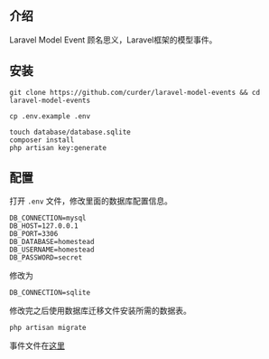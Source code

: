 ## 介绍
Laravel Model Event 顾名思义，Laravel框架的模型事件。



## 安装
```
git clone https://github.com/curder/laravel-model-events && cd laravel-model-events

cp .env.example .env

touch database/database.sqlite
composer install
php artisan key:generate
```

## 配置

打开 `.env` 文件，修改里面的数据库配置信息。

```
DB_CONNECTION=mysql
DB_HOST=127.0.0.1
DB_PORT=3306
DB_DATABASE=homestead
DB_USERNAME=homestead
DB_PASSWORD=secret
```

修改为

```
DB_CONNECTION=sqlite
```

修改完之后使用数据库迁移文件安装所需的数据表。

```
php artisan migrate
```

事件文件在[这里](https://curder.gitbooks.io/laravel_study/content/model/laravel-model-event.html)
